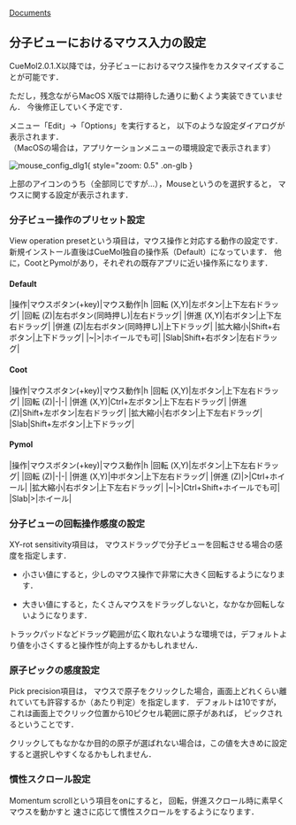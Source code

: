 [Documents](../Documents)

## 分子ビューにおけるマウス入力の設定

CueMol2.0.1.X以降では，分子ビューにおけるマウス操作をカスタマイズすることが可能です．

ただし，残念ながらMacOS X版では期待した通りに動くよう実装できていません．
今後修正していく予定です．

メニュー「Edit」→「Options」を実行すると，
以下のような設定ダイアログが表示されます．<br />
（MacOSの場合は，アプリケーションメニューの環境設定で表示されます）

![mouse_config_dlg1](../assets/images/cuemol2/MouseInputConfig/mouse_config_dlg1.png){ style="zoom: 0.5" .on-glb }

上部のアイコンのうち（全部同じですが...），Mouseというのを選択すると，
マウスに関する設定が表示されます．

### 分子ビュー操作のプリセット設定
View operation presetという項目は，マウス操作と対応する動作の設定です．
新規インストール直後はCueMol独自の操作系（Default）になっています．
他に，CootとPymolがあり，それぞれの既存アプリに近い操作系になります．
#### Default
|操作|マウスボタン(+key)|マウス動作|h
|回転 (X,Y)|左ボタン|上下左右ドラッグ|
|回転 (Z)|左右ボタン(同時押し)|左右ドラッグ|
|併進 (X,Y)|右ボタン|上下左右ドラッグ|
|併進 (Z)|左右ボタン(同時押し)|上下ドラッグ|
|拡大縮小|Shift+右ボタン|上下ドラッグ|
|~|>|ホイールでも可|
|Slab|Shift+右ボタン|左右ドラッグ|

#### Coot
|操作|マウスボタン(+key)|マウス動作|h
|回転 (X,Y)|左ボタン|上下左右ドラッグ|
|回転 (Z)|-|-|
|併進 (X,Y)|Ctrl+左ボタン|上下左右ドラッグ|
|併進 (Z)|Shift+左ボタン|左右ドラッグ|
|拡大縮小|右ボタン|上下左右ドラッグ|
|Slab|Shift+左ボタン|上下ドラッグ|

#### Pymol
|操作|マウスボタン(+key)|マウス動作|h
|回転 (X,Y)|左ボタン|上下左右ドラッグ|
|回転 (Z)|-|-|
|併進 (X,Y)|中ボタン|上下左右ドラッグ|
|併進 (Z)|>|Ctrl+ホイール|
|拡大縮小|右ボタン|上下左右ドラッグ|
|~|>|Ctrl+Shift+ホイールでも可|
|Slab|>|ホイール|

### 分子ビューの回転操作感度の設定
XY-rot sensitivity項目は，
マウスドラッグで分子ビューを回転させる場合の感度を指定します．

- 小さい値にすると，少しのマウス操作で非常に大きく回転するようになります．

- 大きい値にすると，たくさんマウスをドラッグしないと，なかなか回転しないようになります．

トラックパッドなどドラッグ範囲が広く取れないような環境では，デフォルトより値を小さくすると操作性が向上するかもしれません．

### 原子ピックの感度設定
Pick precision項目は，
マウスで原子をクリックした場合，画面上どれくらい離れていても許容するか（あたり判定）を指定します．
デフォルトは10ですが，これは画面上でクリック位置から10ピクセル範囲に原子があれば，
ピックされるということです．

クリックしてもなかなか目的の原子が選ばれない場合は，この値を大きめに設定すると選択しやすくなるかもしれません．

### 慣性スクロール設定
Momentum scrollという項目をonにすると，
回転，併進スクロール時に素早くマウスを動かすと
速さに応じて慣性スクロールをするようになります．
